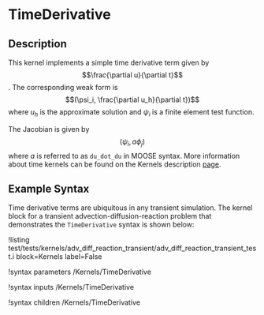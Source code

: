 <!-- MOOSE Documentation Stub: Remove this when content is added. -->

# TimeDerivative

## Description

This kernel implements a simple time derivative term given by $$\frac{\partial
u}{\partial t}$$. The corresponding weak form is $$(\psi_i, \frac{\partial
u_h}{\partial t})$$ where $u_h$ is the approximate solution and $\psi_i$ is a
finite element test function.

The Jacobian is given by $$(\psi_i, a\phi_j)$$ where $a$ is referred to as
`du_dot_du` in MOOSE syntax. More information about time kernels can be found on
the Kernels description [page](systems/Kernels/index.md).

## Example Syntax

Time derivative terms are ubiquitous in any transient simulation. The kernel
block for a transient advection-diffusion-reaction problem that demonstrates the
`TimeDerivative` syntax is shown below:

!listing
 test/tests/kernels/adv_diff_reaction_transient/adv_diff_reaction_transient_test.i
 block=Kernels label=False

!syntax parameters /Kernels/TimeDerivative

!syntax inputs /Kernels/TimeDerivative

!syntax children /Kernels/TimeDerivative
